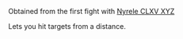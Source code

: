 Obtained from the first fight with [Nyrele CLXV XYZ](../../Fluff/Characters/The%20Families/MilitaryFamily/Nyrele%20CLXV%20XYZ.md)

Lets you hit targets from a distance.